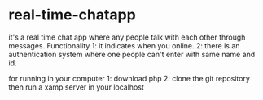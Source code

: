 # real-time-chatapp
it's a real time chat app where any people talk with each other through messages.
Functionality
1: it indicates when you online.
2: there is an  authentication system where one people can't enter with same name and id.

for running in your computer 
1: download php
2: clone the git repository then run a xamp server in your localhost
